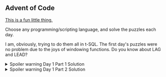 ## Advent of Code

[This is a fun little thing.](https://adventofcode.com/)

Choose any programming/scripting language, and solve the puzzles each day.

I am, obviously, trying to do them all in t-SQL. The first day's puzzles were no problem due to the joys of windowing functions. Do you know about LAG and LEAD?


<details>
  <summary>Spoiler warning Day 1 Part 1 Solution</summary>

```tsql
USE [TestDB];
GO

/****** Object:  StoredProcedure [dbo].[advent1_sp]    Script Date: 12/3/2021 1:36:23 AM ******/
SET ANSI_NULLS ON;
GO

SET QUOTED_IDENTIFIER ON;
GO

ALTER PROCEDURE [dbo].[advent1_sp]
AS
BEGIN
    SELECT SUM(DepthCount.DepthCompare)
    FROM
    (
        SELECT ID,
               Depth,
               DepthData.LastDepth,
               DepthData.NextDepth,
               CASE
                   WHEN Depth > LastDepth THEN
                       1
                   ELSE
                       0
               END AS DepthCompare
        FROM
        (
            SELECT ID,
                   Depth,
                   LAG(Depth) OVER (ORDER BY ID) LastDepth,
                   LEAD(Depth) OVER (ORDER BY ID) NextDepth
            FROM dbo.advent1
        ) AS DepthData
    ) DepthCount;
END;
```

</details>





<details>
  <summary>Spoiler warning Day 1 Part 2 Solution</summary>

```tsql
  
  USE [TestDB];
GO

/****** Object:  StoredProcedure [dbo].[advent1part2_sp]    Script Date: 12/3/2021 1:36:27 AM ******/
SET ANSI_NULLS ON;
GO

SET QUOTED_IDENTIFIER ON;
GO

ALTER PROC [dbo].[advent1part2_sp]
AS
BEGIN
    SELECT SUM(Agg.Increases)
    FROM
    (
        SELECT CASE
                   WHEN Group3 > LAG(Group3) OVER (ORDER BY Group3.ID) THEN
                       1
                   ELSE
                       0
               END Increases
        FROM
        (
            SELECT ID,
                   Depth,
                   Depth + LAG(Depth) OVER (ORDER BY ID) + LAG(Depth, 2) OVER (ORDER BY ID) AS Group3
            FROM dbo.advent1
        ) AS Group3
    ) Agg;
END;
  ```

</details>
